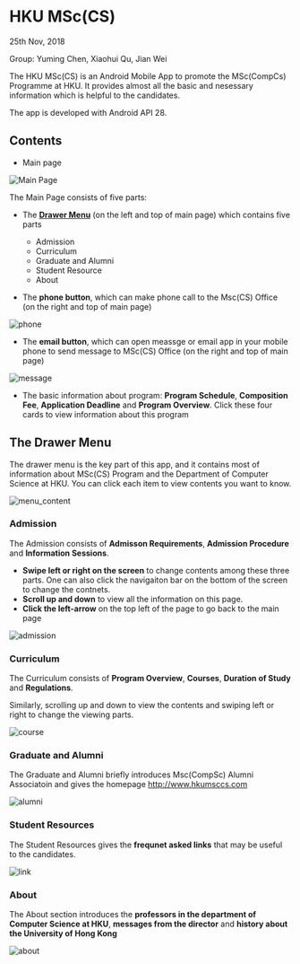 # HKU MSc(CS)

25th Nov, 2018

Group: Yuming Chen, Xiaohui Qu, Jian Wei

The HKU MSc(CS) is an Android Mobile App to promote the
MSc(CompCs) Programme at HKU. It provides almost all the basic and nesessary information which is helpful to the candidates.

The app is developed with Android API 28.

## Contents

* Main page


![Main Page](Main_Page.png)

The Main Page consists of five parts:

- The [**Drawer Menu**](#drawer-menu) (on the left and top of main page) which contains five parts

	* Admission
	* Curriculum
	* Graduate and Alumni
	* Student Resource
	* About
- The **phone button**, which can make phone call to the Msc(CS) Office (on the right and top of main page) 

![phone](phone_call.png)

- The **email button**, which can open meassge or email app in your mobile phone to send message to MSc(CS) Office (on the right and top of main page)

![message](message.png)

- The basic information about program: **Program Schedule**, **Composition Fee**, **Application Deadline** and **Program Overview**. Click these four cards to view information about this program


## <a name = "drawer-menu"></a> The Drawer Menu

The drawer menu is the key part of this app, and it contains most of information about MSc(CS) Program and the Department of Computer Science at HKU. You can click each item to view contents you want to know. 

![menu_content](menu_content.png)

### Admission
The Admission consists of **Admisson Requirements**, **Admission Procedure** and **Information Sessions**.

* **Swipe left or right on the screen** to change contents among these three parts. One can also click the navigaiton bar on the bottom of the screen to change the contnets.
*  **Scroll up and down** to view all the information on this page.
* **Click the left-arrow** on the top left of the page to go back to the main page

![admission](admission.png)

### Curriculum
The Curriculum consists of **Program Overview**, **Courses**, **Duration of Study** and **Regulations**.

Similarly, scrolling up and down to view the contents and swiping left or right to change the viewing parts.

![course](curriculum.png)

### Graduate and Alumni
The Graduate and Alumni briefly introduces Msc(CompSc) Alumni Associatoin and gives the homepage <http://www.hkumsccs.com>

![alumni](alumni.png)

### Student Resources

The Student Resources gives the **frequnet asked links** that may be useful to the candidates.

![link](links.png)

### About 

The About section introduces the **professors in the department of Computer Science at HKU**, **messages from the director**  and **history about the University of Hong Kong**

![about](about.png)
